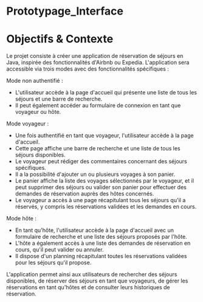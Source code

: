 # Prototypage_Interface

# Objectifs & Contexte 

Le projet consiste à créer une application de réservation de séjours en Java, inspirée des fonctionnalités d'Airbnb ou Expedia. L'application sera accessible via trois modes avec des fonctionnalités spécifiques :

Mode non authentifié :
- L'utilisateur accède à la page d'accueil qui présente une liste de tous les séjours et une barre de recherche.
- Il peut également accéder au formulaire de connexion en tant que voyageur ou hôte.


Mode voyageur :
- Une fois authentifié en tant que voyageur, l'utilisateur accède à la page d'accueil.
- Cette page affiche une barre de recherche et une liste de tous les séjours disponibles.
- Le voyageur peut rédiger des commentaires concernant des séjours spécifiques.
- Il a la possibilité d'ajouter un ou plusieurs voyages à son panier.
- Le panier affiche la liste des voyages sélectionnés par le voyageur, et il peut supprimer des séjours ou valider son panier pour effectuer des demandes de réservation auprès des hôtes concernés.
- Le voyageur a accès à une page récapitulant tous les séjours qu'il a réservés, y compris les réservations validées et les demandes en cours.


Mode hôte :
- En tant qu'hôte, l'utilisateur accède à la page d'accueil avec un formulaire de recherche et une liste des séjours proposés par l'hôte.
- L'hôte a également accès à une liste des demandes de réservation en cours, qu'il peut valider ou annuler.
- Il dispose d'un planning récapitulant toutes les réservations validées pour les séjours qu'il propose.

L'application permet ainsi aux utilisateurs de rechercher des séjours disponibles, de réserver des séjours en tant que voyageurs, de gérer les réservations en tant qu'hôtes et de consulter leurs historiques de réservation.
